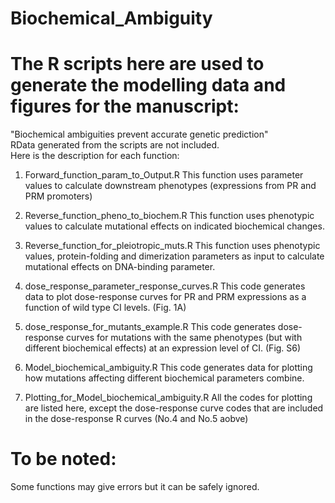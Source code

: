 # Biochemical_Ambiguity
# The R scripts here are used to generate the modelling data and figures for the manuscript: 
"Biochemical ambiguities prevent accurate genetic prediction"  
RData generated from the scripts are not included.  
Here is the description for each function: 

1) Forward_function_param_to_Output.R 
This function uses parameter values to calculate downstream phenotypes (expressions from PR and PRM promoters)

2) Reverse_function_pheno_to_biochem.R
This function uses phenotypic values to calculate mutational effects on indicated biochemical changes.  

3) Reverse_function_for_pleiotropic_muts.R
This function uses phenotypic values, protein-folding and dimerization parameters as input to calculate mutational effects on DNA-binding parameter.   

4) dose_response_parameter_response_curves.R
This code generates data to plot dose-response curves for PR and PRM expressions as a function of wild type CI levels. 
(Fig. 1A)

5) dose_response_for_mutants_example.R 
This code generates dose-response curves for mutations with the same phenotypes (but with different biochemical effects) at an expression level of CI. 
(Fig. S6)

6) Model_biochemical_ambiguity.R 
This code generates data for plotting how mutations affecting different biochemical parameters combine. 

7) Plotting_for_Model_biochemical_ambiguity.R
All the codes for plotting are listed here, except the dose-response curve codes that are included in the dose-response R curves (No.4 and No.5 aobve)

# To be noted: 
Some functions may give errors but it can be safely ignored. 
